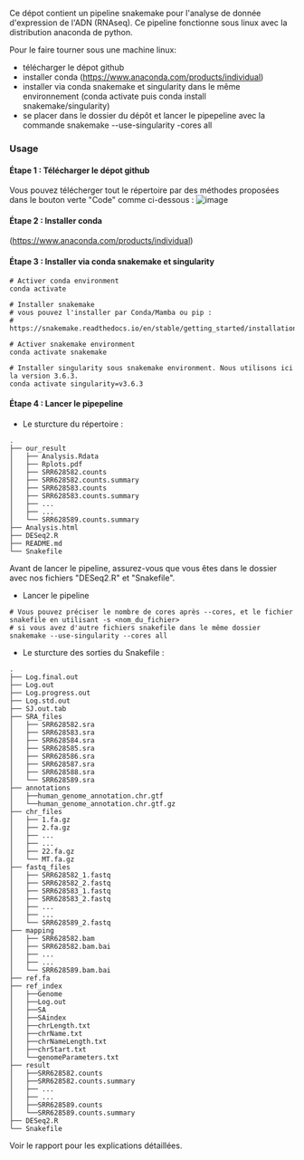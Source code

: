 Ce dépot contient un pipeline snakemake pour l'analyse de donnée d'expression de l'ADN (RNAseq). Ce pipeline fonctionne sous linux avec la distribution anaconda de python.

Pour le faire tourner sous une machine linux:

- télécharger le dépot github
- installer conda (https://www.anaconda.com/products/individual)
- installer via conda snakemake et singularity dans le même environnement (conda activate puis conda install snakemake/singularity)
- se placer dans le dossier du dépôt et lancer le pipepeline avec la commande snakemake --use-singularity -cores all


### Usage
#### Étape 1 : Télécharger le dépot github
Vous pouvez télécherger tout le répertoire par des méthodes proposées dans le bouton verte "Code" comme ci-dessous :
![image](https://user-images.githubusercontent.com/90893697/143773298-cee3915a-1b96-4367-9b14-662534adaf6c.png)


#### Étape 2 : Installer conda
(https://www.anaconda.com/products/individual)


#### Étape 3 : Installer via conda snakemake et singularity 
```shell
# Activer conda environment
conda activate 

# Installer snakemake 
# vous pouvez l'installer par Conda/Mamba ou pip : 
# https://snakemake.readthedocs.io/en/stable/getting_started/installation.html#

# Activer snakemake environment
conda activate snakemake

# Installer singularity sous snakemake environment. Nous utilisons ici la version 3.6.3.
conda activate singularity=v3.6.3
```

#### Étape 4 : Lancer le pipepeline
- Le sturcture du répertoire :
```
.
├── our_result
│   ├── Analysis.Rdata
│   ├── Rplots.pdf
│   ├── SRR628582.counts
│   ├── SRR628582.counts.summary
│   ├── SRR628583.counts
│   ├── SRR628583.counts.summary
│   ├── ...
│   ├── ...
│   └── SRR628589.counts.summary
├── Analysis.html 
├── DESeq2.R
├── README.md
└── Snakefile
```
Avant de lancer le pipeline, assurez-vous que vous êtes dans le dossier avec nos fichiers "DESeq2.R" et "Snakefile".


- Lancer le pipeline 
```shell
# Vous pouvez préciser le nombre de cores après --cores, et le fichier snakefile en utilisant -s <nom_du_fichier> 
# si vous avez d'autre fichiers snakefile dans le même dossier
snakemake --use-singularity --cores all
```

- Le sturcture des sorties du Snakefile :
```
.
├── Log.final.out
├── Log.out
├── Log.progress.out
├── Log.std.out
├── SJ.out.tab
├── SRA_files
│   ├── SRR628582.sra
│   ├── SRR628583.sra
│   ├── SRR628584.sra
│   ├── SRR628585.sra
│   ├── SRR628586.sra
│   ├── SRR628587.sra
│   ├── SRR628588.sra
│   └── SRR628589.sra
├── annotations
│   ├──human_genome_annotation.chr.gtf
│   └──human_genome_annotation.chr.gtf.gz
├── chr_files
│   ├── 1.fa.gz
│   ├── 2.fa.gz
│   ├── ...
│   ├── ...
│   ├── 22.fa.gz
│   └── MT.fa.gz
├── fastq_files
│   ├── SRR628582_1.fastq
│   ├── SRR628582_2.fastq
│   ├── SRR628583_1.fastq
│   ├── SRR628583_2.fastq
│   ├── ...
│   ├── ...
│   └── SRR628589_2.fastq
├── mapping
│   ├── SRR628582.bam
│   ├── SRR628582.bam.bai
│   ├── ...
│   ├── ...
│   └── SRR628589.bam.bai
├── ref.fa
├── ref_index
│   ├──Genome
│   ├──Log.out
│   ├──SA
│   ├──SAindex
│   ├──chrLength.txt
│   ├──chrName.txt
│   ├──chrNameLength.txt
│   ├──chrStart.txt
│   └──genomeParameters.txt
├── result
│   ├──SRR628582.counts
│   ├──SRR628582.counts.summary
│   ├── ...
│   ├── ...
│   ├──SRR628589.counts
│   └──SRR628589.counts.summary
├── DESeq2.R
└── Snakefile
```
Voir le rapport pour les explications détaillées.

